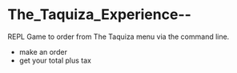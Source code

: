 # The_Taquiza_Experience--

REPL Game to order from The Taquiza menu via the command line.
- make an order
- get your total plus tax
